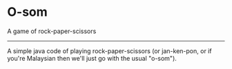 # O-som
A game of rock-paper-scissors

-----

A simple java code of playing rock-paper-scissors (or jan-ken-pon, or if you're Malaysian then we'll just go with the usual "o-som").
